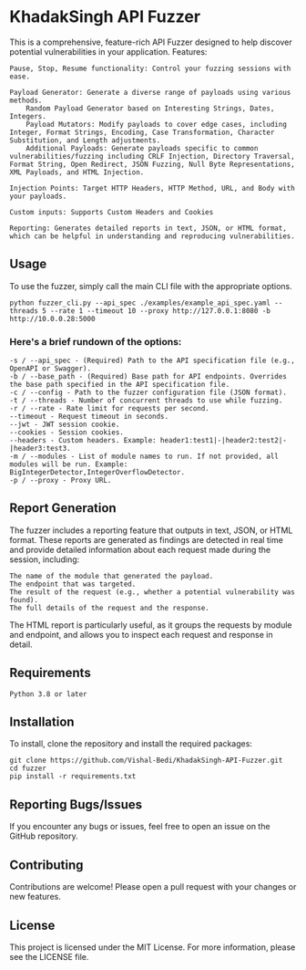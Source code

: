 # KhadakSingh API Fuzzer

This is a comprehensive, feature-rich API Fuzzer designed to help discover potential vulnerabilities in your application.
Features:

    Pause, Stop, Resume functionality: Control your fuzzing sessions with ease.

    Payload Generator: Generate a diverse range of payloads using various methods.
        Random Payload Generator based on Interesting Strings, Dates, Integers.
        Payload Mutators: Modify payloads to cover edge cases, including Integer, Format Strings, Encoding, Case Transformation, Character Substitution, and Length adjustments.
        Additional Payloads: Generate payloads specific to common vulnerabilities/fuzzing including CRLF Injection, Directory Traversal, Format String, Open Redirect, JSON Fuzzing, Null Byte Representations, XML Payloads, and HTML Injection.
    
    Injection Points: Target HTTP Headers, HTTP Method, URL, and Body with your payloads.

    Custom inputs: Supports Custom Headers and Cookies

    Reporting: Generates detailed reports in text, JSON, or HTML format, which can be helpful in understanding and reproducing vulnerabilities.

## Usage

To use the fuzzer, simply call the main CLI file with the appropriate options.

```python fuzzer_cli.py --api_spec ./examples/example_api_spec.yaml --threads 5 --rate 1 --timeout 10 --proxy http://127.0.0.1:8080 -b http://10.0.0.28:5000```

### Here's a brief rundown of the options:

    -s / --api_spec - (Required) Path to the API specification file (e.g., OpenAPI or Swagger).
    -b / --base_path - (Required) Base path for API endpoints. Overrides the base path specified in the API specification file.
    -c / --config - Path to the fuzzer configuration file (JSON format).
    -t / --threads - Number of concurrent threads to use while fuzzing.
    -r / --rate - Rate limit for requests per second.
    --timeout - Request timeout in seconds.
    --jwt - JWT session cookie.
    --cookies - Session cookies.
    --headers - Custom headers. Example: header1:test1|-|header2:test2|-|header3:test3.
    -m / --modules - List of module names to run. If not provided, all modules will be run. Example: BigIntegerDetector,IntegerOverflowDetector.
    -p / --proxy - Proxy URL.


## Report Generation

The fuzzer includes a reporting feature that outputs in text, JSON, or HTML format. These reports are generated as findings are detected in real time and provide detailed information about each request made during the session, including:

    The name of the module that generated the payload.
    The endpoint that was targeted.
    The result of the request (e.g., whether a potential vulnerability was found).
    The full details of the request and the response.

The HTML report is particularly useful, as it groups the requests by module and endpoint, and allows you to inspect each request and response in detail.

## Requirements

    Python 3.8 or later

## Installation

To install, clone the repository and install the required packages:

```
git clone https://github.com/Vishal-Bedi/KhadakSingh-API-Fuzzer.git
cd fuzzer
pip install -r requirements.txt
```

## Reporting Bugs/Issues

If you encounter any bugs or issues, feel free to open an issue on the GitHub repository.

## Contributing

Contributions are welcome! Please open a pull request with your changes or new features.

## License

This project is licensed under the MIT License. For more information, please see the LICENSE file.
